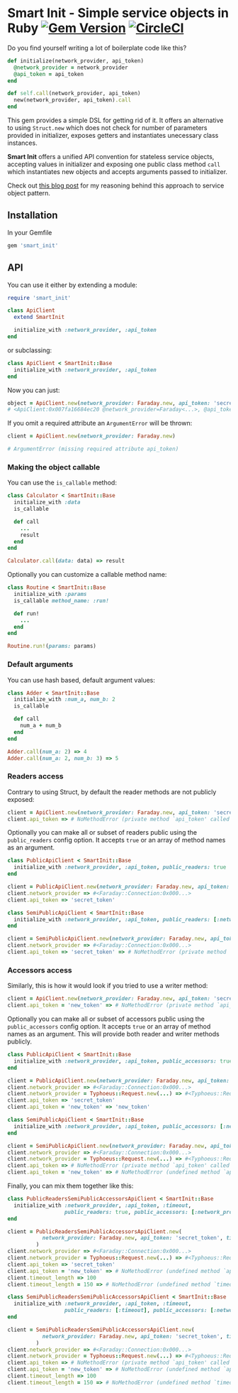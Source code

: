 # Smart Init - Simple service objects in Ruby [![Gem Version](https://badge.fury.io/rb/smart_init.svg)](https://badge.fury.io/rb/smart_init) [![CircleCI](https://circleci.com/gh/pawurb/smart_init.svg?style=svg)](https://circleci.com/gh/pawurb/smart_init)

Do you find yourself writing a lot of boilerplate code like this?

```ruby
def initialize(network_provider, api_token)
  @network_provider = network_provider
  @api_token = api_token
end

def self.call(network_provider, api_token)
  new(network_provider, api_token).call
end
```

This gem provides a simple DSL for getting rid of it. It offers an alternative to using `Struct.new` which does not check for number of parameters provided in initializer, exposes getters and instantiates unecessary class instances.

**Smart Init** offers a unified API convention for stateless service objects, accepting values in initializer and exposing one public class method `call` which instantiates new objects and accepts arguments passed to initializer.

Check out [this blog post](https://pawelurbanek.com/2018/02/12/ruby-on-rails-service-objects-and-testing-in-isolation/) for my reasoning behind this approach to service object pattern.

## Installation

In your Gemfile

```ruby
gem 'smart_init'
```

## API

You can use it either by extending a module:

```ruby
require 'smart_init'

class ApiClient
  extend SmartInit

  initialize_with :network_provider, :api_token
end
```

or subclassing:

```ruby
class ApiClient < SmartInit::Base
  initialize_with :network_provider, :api_token
end
```

Now you can just:

```ruby
object = ApiClient.new(network_provider: Faraday.new, api_token: 'secret_token')
# <ApiClient:0x007fa16684ec20 @network_provider=Faraday<...>, @api_token="secret_token">
```

If you omit a required attribute an `ArgumentError` will be thrown:

```ruby
client = ApiClient.new(network_provider: Faraday.new)

# ArgumentError (missing required attribute api_token)
```

### Making the object callable

You can use the `is_callable` method:

```ruby
class Calculator < SmartInit::Base
  initialize_with :data
  is_callable

  def call
    ...
    result
  end
end

Calculator.call(data: data) => result
```

Optionally you can customize a callable method name:

```ruby
class Routine < SmartInit::Base
  initialize_with :params
  is_callable method_name: :run!

  def run!
    ...
  end
end

Routine.run!(params: params)
```

### Default arguments

You can use hash based, default argument values:

```ruby
class Adder < SmartInit::Base
  initialize_with :num_a, num_b: 2
  is_callable

  def call
    num_a + num_b
  end
end

Adder.call(num_a: 2) => 4
Adder.call(num_a: 2, num_b: 3) => 5
```

### Readers access

Contrary to using Struct, by default the reader methods are not publicly exposed:

```ruby
client = ApiClient.new(network_provider: Faraday.new, api_token: 'secret_token')
client.api_token => # NoMethodError (private method `api_token' called for #<ApiClient:0x000..>)
```

Optionally you can make all or subset of readers public using the `public_readers` config option. It accepts `true` or an array of method names as an argument.

```ruby
class PublicApiClient < SmartInit::Base
  initialize_with :network_provider, :api_token, public_readers: true
end

client = PublicApiClient.new(network_provider: Faraday.new, api_token: 'secret_token')
client.network_provider => #<Faraday::Connection:0x000...>
client.api_token => 'secret_token'
```

```ruby
class SemiPublicApiClient < SmartInit::Base
  initialize_with :network_provider, :api_token, public_readers: [:network_provider]
end

client = SemiPublicApiClient.new(network_provider: Faraday.new, api_token: 'secret_token')
client.network_provider => #<Faraday::Connection:0x000...>
client.api_token => 'secret_token' => # NoMethodError (private method `api_token' called for #<SemiPublicApiClient:0x000...>)
```

### Accessors access

Similarly, this is how it would look if you tried to use a writer method:

```ruby
client = ApiClient.new(network_provider: Faraday.new, api_token: 'secret_token')
client.api_token = 'new_token' => # NoMethodError (private method `api_token=' called for #<ApiClient:0x000..>)
```

Optionally you can make all or subset of accessors public using the `public_accessors` config option. It accepts `true` or an array of method names as an argument. This will provide both reader and writer methods publicly.

```ruby
class PublicApiClient < SmartInit::Base
  initialize_with :network_provider, :api_token, public_accessors: true
end

client = PublicApiClient.new(network_provider: Faraday.new, api_token: 'secret_token')
client.network_provider => #<Faraday::Connection:0x000...>
client.network_provider = Typhoeus::Request.new(...) => #<Typhoeus::Request:0x000...>
client.api_token => 'secret_token'
client.api_token = 'new_token' => 'new_token'
```

```ruby
class SemiPublicApiClient < SmartInit::Base
  initialize_with :network_provider, :api_token, public_accessors: [:network_provider]
end

client = SemiPublicApiClient.new(network_provider: Faraday.new, api_token: 'secret_token')
client.network_provider => #<Faraday::Connection:0x000...>
client.network_provider = Typhoeus::Request.new(...) => #<Typhoeus::Request:0x000...>
client.api_token => # NoMethodError (private method `api_token' called for #<SemiPublicApiClient:0x000...>)
client.api_token = 'new_token' => # NoMethodError (undefined method `api_token=' called for #<SemiPublicApiClient:0x000...>)
```

Finally, you can mix them together like this:

```ruby
class PublicReadersSemiPublicAccessorsApiClient < SmartInit::Base
  initialize_with :network_provider, :api_token, :timeout,
                  public_readers: true, public_accessors: [:network_provider]
end

client = PublicReadersSemiPublicAccessorsApiClient.new(
           network_provider: Faraday.new, api_token: 'secret_token', timeout_length: 100
         )
client.network_provider => #<Faraday::Connection:0x000...>
client.network_provider = Typhoeus::Request.new(...) => #<Typhoeus::Request:0x000...>
client.api_token => 'secret_token'
client.api_token = 'new_token' => # NoMethodError (undefined method `api_token=' called for #<SemiPublicApiClient:0x000...>)
client.timeout_length => 100
client.timeout_length = 150 => # NoMethodError (undefined method `timeout_length=' called for #<SemiPublicApiClient:0x000...>)
```

```ruby
class SemiPublicReadersSemiPublicAccessorsApiClient < SmartInit::Base
  initialize_with :network_provider, :api_token, :timeout,
                  public_readers: [:timeout], public_accessors: [:network_provider]
end

client = SemiPublicReadersSemiPublicAccessorsApiClient.new(
           network_provider: Faraday.new, api_token: 'secret_token', timeout_length: 100
         )
client.network_provider => #<Faraday::Connection:0x000...>
client.network_provider = Typhoeus::Request.new(...) => #<Typhoeus::Request:0x000...>
client.api_token => # NoMethodError (private method `api_token' called for #<SemiPublicReadersSemiPublicAccessorsApiClient:0x000...>)
client.api_token = 'new_token' => # NoMethodError (undefined method `api_token=' called for #<SemiPublicReadersSemiPublicAccessorsApiClient:0x000...>)
client.timeout_length => 100
client.timeout_length = 150 => # NoMethodError (undefined method `timeout_length=' called for #<SemiPublicReadersSemiPublicAccessorsApiClient:0x000...>)
```
